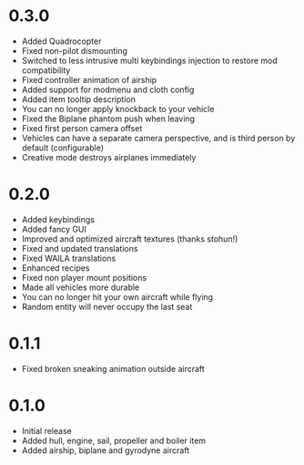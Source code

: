 # 0.3.0

* Added Quadrocopter
* Fixed non-pilot dismounting
* Switched to less intrusive multi keybindings injection to restore mod compatibility
* Fixed controller animation of airship
* Added support for modmenu and cloth config
* Added item tooltip description
* You can no longer apply knockback to your vehicle
* Fixed the Biplane phantom push when leaving
* Fixed first person camera offset
* Vehicles can have a separate camera perspective, and is third person by default (configurable)
* Creative mode destroys airplanes immediately

# 0.2.0

* Added keybindings
* Added fancy GUI
* Improved and optimized aircraft textures (thanks stohun!)
* Fixed and updated translations
* Fixed WAILA translations
* Enhanced recipes
* Fixed non player mount positions
* Made all vehicles more durable
* You can no longer hit your own aircraft while flying
* Random entity will never occupy the last seat

# 0.1.1

* Fixed broken sneaking animation outside aircraft

# 0.1.0

* Initial release
* Added hull, engine, sail, propeller and boiler item
* Added airship, biplane and gyrodyne aircraft